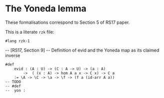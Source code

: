 # The Yoneda lemma

These formalisations correspond to Section 5 of RS17 paper.

This is a literate `rzk` file:

```rzk
#lang rzk-1
```

-- [RS17, Section 9]
-- Definition of evid and the Yoneda map as its claimed inverse

```rzk
#def
    evid : (A : U) -> (C : A -> U) -> (a : A)
        ->  ( (x : A) -> hom A a x -> C x) -> C a
    := \A -> \C -> \a -> \f -> (f a (id-arr A a))
-- TODO
-- #def
--  yon : 
```
